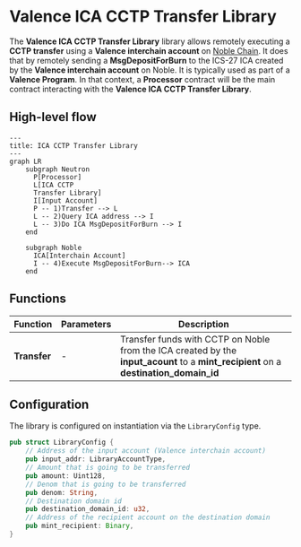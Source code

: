 # Valence ICA CCTP Transfer Library

The **Valence ICA CCTP Transfer Library** library allows remotely executing a **CCTP transfer** using a **Valence interchain account** on [Noble Chain](https://www.noble.xyz/). It does that by remotely sending a **MsgDepositForBurn** to the ICS-27 ICA created by the **Valence interchain account** on Noble. It is typically used as part of a **Valence Program**. In that context, a **Processor** contract will be the main contract interacting with the **Valence ICA CCTP Transfer Library**.

## High-level flow

```mermaid
---
title: ICA CCTP Transfer Library
---
graph LR
    subgraph Neutron
      P[Processor]
      L[ICA CCTP
      Transfer Library]
      I[Input Account]
      P -- 1)Transfer --> L
      L -- 2)Query ICA address --> I
      L -- 3)Do ICA MsgDepositForBurn --> I
    end

    subgraph Noble
      ICA[Interchain Account]
      I -- 4)Execute MsgDepositForBurn--> ICA
    end
```

## Functions

| Function     | Parameters | Description                                                                                                                           |
| ------------ | ---------- | ------------------------------------------------------------------------------------------------------------------------------------- |
| **Transfer** | -          | Transfer funds with CCTP on Noble from the ICA created by the **input_acount** to a **mint_recipient** on a **destination_domain_id** |

## Configuration

The library is configured on instantiation via the `LibraryConfig` type.

```rust
pub struct LibraryConfig {
    // Address of the input account (Valence interchain account)
    pub input_addr: LibraryAccountType,
    // Amount that is going to be transferred
    pub amount: Uint128,
    // Denom that is going to be transferred
    pub denom: String,
    // Destination domain id
    pub destination_domain_id: u32,
    // Address of the recipient account on the destination domain
    pub mint_recipient: Binary,
}
```
